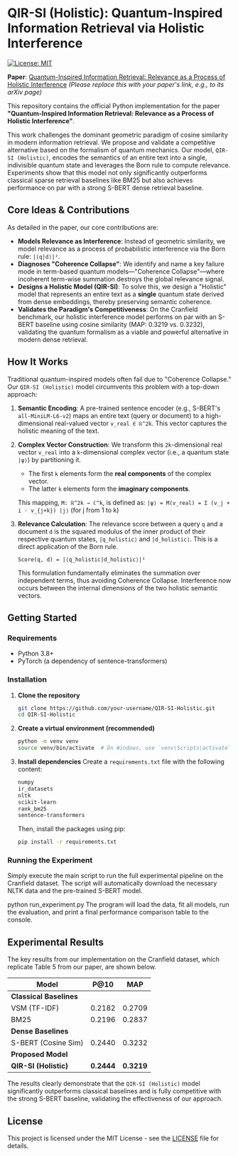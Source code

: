 # QIR-SI (Holistic): Quantum-Inspired Information Retrieval via Holistic Interference

[![License: MIT](https://img.shields.io/badge/License-MIT-yellow.svg)](https://opensource.org/licenses/MIT)

**Paper**: [Quantum-Inspired Information Retrieval: Relevance as a Process of Holistic Interference](https://arxiv.org/abs/YOUR_ARXIV_ID_HERE) *(Please replace this with your paper's link, e.g., to its arXiv page)*

This repository contains the official Python implementation for the paper **"Quantum-Inspired Information Retrieval: Relevance as a Process of Holistic Interference"**.

This work challenges the dominant geometric paradigm of cosine similarity in modern information retrieval. We propose and validate a competitive alternative based on the formalism of quantum mechanics. Our model, `QIR-SI (Holistic)`, encodes the semantics of an entire text into a single, indivisible quantum state and leverages the Born rule to compute relevance. Experiments show that this model not only significantly outperforms classical sparse retrieval baselines like BM25 but also achieves performance on par with a strong S-BERT dense retrieval baseline.

## Core Ideas & Contributions

As detailed in the paper, our core contributions are:

*   **Models Relevance as Interference**: Instead of geometric similarity, we model relevance as a process of probabilistic interference via the Born rule: `|⟨q|d⟩|²`.
*   **Diagnoses "Coherence Collapse"**: We identify and name a key failure mode in term-based quantum models—"Coherence Collapse"—where incoherent term-wise summation destroys the global relevance signal.
*   **Designs a Holistic Model (QIR-SI)**: To solve this, we design a "Holistic" model that represents an entire text as a **single** quantum state derived from dense embeddings, thereby preserving semantic coherence.
*   **Validates the Paradigm's Competitiveness**: On the Cranfield benchmark, our holistic interference model performs on par with an S-BERT baseline using cosine similarity (MAP: 0.3219 vs. 0.3232), validating the quantum formalism as a viable and powerful alternative in modern dense retrieval.

## How It Works

Traditional quantum-inspired models often fail due to "Coherence Collapse." Our `QIR-SI (Holistic)` model circumvents this problem with a top-down approach:

1.  **Semantic Encoding**: A pre-trained sentence encoder (e.g., S-BERT's `all-MiniLM-L6-v2`) maps an entire text (query or document) to a high-dimensional real-valued vector `v_real ∈ ℝ^2k`. This vector captures the holistic meaning of the text.

2.  **Complex Vector Construction**: We transform this `2k`-dimensional real vector `v_real` into a `k`-dimensional complex vector (i.e., a quantum state `|ψ⟩`) by partitioning it.
    *   The first `k` elements form the **real components** of the complex vector.
    *   The latter `k` elements form the **imaginary components**.

    This mapping, `M: ℝ^2k → ℂ^k`, is defined as:
    `|ψ⟩ = M(v_real) = Σ (v_j + i ⋅ v_{j+k}) |j⟩` (for j from 1 to k)

3.  **Relevance Calculation**: The relevance score between a query `q` and a document `d` is the squared modulus of the inner product of their respective quantum states, `|q_holistic⟩` and `|d_holistic⟩`. This is a direct application of the Born rule.

    `Score(q, d) = |⟨q_holistic|d_holistic⟩|²`

    This formulation fundamentally eliminates the summation over independent terms, thus avoiding Coherence Collapse. Interference now occurs between the internal dimensions of the two holistic semantic vectors.

## Getting Started

### Requirements
*   Python 3.8+
*   PyTorch (a dependency of sentence-transformers)

### Installation

1.  **Clone the repository**
    ```bash
    git clone https://github.com/your-username/QIR-SI-Holistic.git
    cd QIR-SI-Holistic
    ```

2.  **Create a virtual environment (recommended)**
    ```bash
    python -m venv venv
    source venv/bin/activate  # On Windows, use `venv\Scripts\activate`
    ```

3.  **Install dependencies**
    Create a `requirements.txt` file with the following content:
    ```txt
    numpy
    ir_datasets
    nltk
    scikit-learn
    rank_bm25
    sentence-transformers
    ```
    Then, install the packages using pip:
    ```bash
    pip install -r requirements.txt
    ```

### Running the Experiment

Simply execute the main script to run the full experimental pipeline on the Cranfield dataset. The script will automatically download the necessary NLTK data and the pre-trained S-BERT model.

python run_experiment.py
The program will load the data, fit all models, run the evaluation, and print a final performance comparison table to the console.

## Experimental Results

The key results from our implementation on the Cranfield dataset, which replicate Table 5 from our paper, are shown below.

| Model                  | P@10   | MAP    |
| ---------------------- | ------ | ------ |
| **Classical Baselines**|        |        |
| VSM (TF-IDF)           | 0.2182 | 0.2709 |
| BM25                   | 0.2196 | 0.2837 |
| **Dense Baselines**    |        |        |
| S-BERT (Cosine Sim)    | 0.2440 | 0.3232 |
| **Proposed Model**     |        |        |
| **QIR-SI (Holistic)**  | **0.2444** | **0.3219** |

The results clearly demonstrate that the `QIR-SI (Holistic)` model significantly outperforms classical baselines and is fully competitive with the strong S-BERT baseline, validating the effectiveness of our approach.

## License

This project is licensed under the MIT License - see the [LICENSE](LICENSE) file for details.
